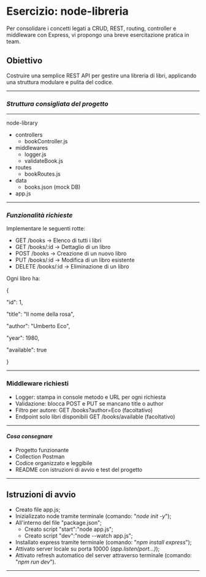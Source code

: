 # **Esercizio: node-libreria** 

Per consolidare i concetti legati a CRUD, REST, routing, controller e middleware con Express, vi propongo una breve esercitazione pratica in team.
## Obiettivo
Costruire una semplice REST API per gestire una libreria di 
libri, applicando una struttura modulare e pulita del codice.

---
### *Struttura consigliata del progetto*
---
node-library
- controllers
    - bookController.js
- middlewares
    - logger.js
    - validateBook.js
- routes
    - bookRoutes.js
- data
    -  books.json (mock DB)
- app.js

---
### *Funzionalità richieste*
Implementare le seguenti rotte:

- GET /books → Elenco di tutti i libri
- GET /books/:id → Dettaglio di un libro
- POST /books → Creazione di un nuovo libro
- PUT /books/:id → Modifica di un libro esistente
- DELETE /books/:id → Eliminazione di un libro

Ogni libro ha:

{

  "id": 1,

  "title": "Il nome della rosa",

  "author": "Umberto Eco",

  "year": 1980,

  "available": true

}

---
### Middleware richiesti

- Logger: stampa in console metodo e URL per ogni richiesta
- Validazione: blocca POST e PUT se mancano title o author
- Filtro per autore: GET /books?author=Eco (facoltativo)
- Endpoint solo libri disponibili GET /books/available (facoltativo)

---
#### *Cosa consegnare*
- Progetto funzionante
- Collection Postman
- Codice organizzato e leggibile
- README con istruzioni di avvio e test del progetto 

---

## **Istruzioni di avvio**
- Creato file app.js; 
- Inizializzato node tramite terminale (comando: "*node init -y*");
- All'interno del file "package.json";
    - Creato script "start":"node app.js"; 
    - Creato script "dev":"node --watch app.js"; 
- Installato express tramite terminale (comando: "*npm install express*");
- Attivato server locale su porta 10000 (*app.listen(port...)*);
- Attivato refresh automatico del server attraverso terminale (comando: "*npm run dev*").

---
